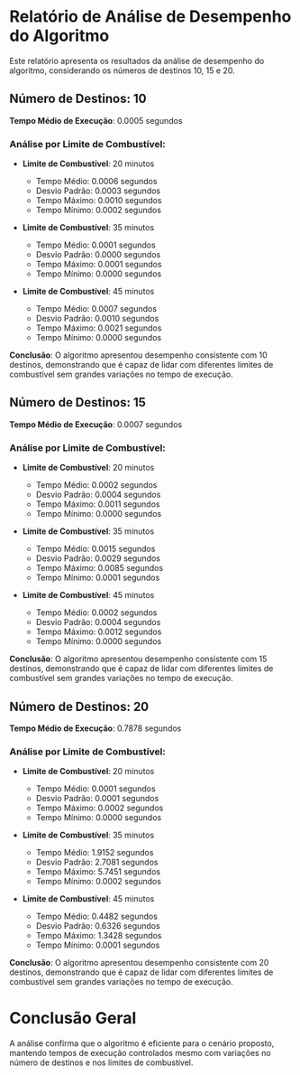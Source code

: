 # Relatório de Análise de Desempenho do Algoritmo

Este relatório apresenta os resultados da análise de desempenho do algoritmo, considerando os números de destinos 10, 15 e 20.

## Número de Destinos: 10
**Tempo Médio de Execução**: 0.0005 segundos

### Análise por Limite de Combustível:
- **Limite de Combustível**: 20 minutos
  - Tempo Médio: 0.0006 segundos
  - Desvio Padrão: 0.0003 segundos
  - Tempo Máximo: 0.0010 segundos
  - Tempo Mínimo: 0.0002 segundos

- **Limite de Combustível**: 35 minutos
  - Tempo Médio: 0.0001 segundos
  - Desvio Padrão: 0.0000 segundos
  - Tempo Máximo: 0.0001 segundos
  - Tempo Mínimo: 0.0000 segundos

- **Limite de Combustível**: 45 minutos
  - Tempo Médio: 0.0007 segundos
  - Desvio Padrão: 0.0010 segundos
  - Tempo Máximo: 0.0021 segundos
  - Tempo Mínimo: 0.0000 segundos

**Conclusão**: O algoritmo apresentou desempenho consistente com 10 destinos, demonstrando que é capaz de lidar com diferentes limites de combustível sem grandes variações no tempo de execução.

## Número de Destinos: 15
**Tempo Médio de Execução**: 0.0007 segundos

### Análise por Limite de Combustível:
- **Limite de Combustível**: 20 minutos
  - Tempo Médio: 0.0002 segundos
  - Desvio Padrão: 0.0004 segundos
  - Tempo Máximo: 0.0011 segundos
  - Tempo Mínimo: 0.0000 segundos

- **Limite de Combustível**: 35 minutos
  - Tempo Médio: 0.0015 segundos
  - Desvio Padrão: 0.0029 segundos
  - Tempo Máximo: 0.0085 segundos
  - Tempo Mínimo: 0.0001 segundos

- **Limite de Combustível**: 45 minutos
  - Tempo Médio: 0.0002 segundos
  - Desvio Padrão: 0.0004 segundos
  - Tempo Máximo: 0.0012 segundos
  - Tempo Mínimo: 0.0000 segundos

**Conclusão**: O algoritmo apresentou desempenho consistente com 15 destinos, demonstrando que é capaz de lidar com diferentes limites de combustível sem grandes variações no tempo de execução.

## Número de Destinos: 20
**Tempo Médio de Execução**: 0.7878 segundos

### Análise por Limite de Combustível:
- **Limite de Combustível**: 20 minutos
  - Tempo Médio: 0.0001 segundos
  - Desvio Padrão: 0.0001 segundos
  - Tempo Máximo: 0.0002 segundos
  - Tempo Mínimo: 0.0000 segundos

- **Limite de Combustível**: 35 minutos
  - Tempo Médio: 1.9152 segundos
  - Desvio Padrão: 2.7081 segundos
  - Tempo Máximo: 5.7451 segundos
  - Tempo Mínimo: 0.0002 segundos

- **Limite de Combustível**: 45 minutos
  - Tempo Médio: 0.4482 segundos
  - Desvio Padrão: 0.6326 segundos
  - Tempo Máximo: 1.3428 segundos
  - Tempo Mínimo: 0.0001 segundos

**Conclusão**: O algoritmo apresentou desempenho consistente com 20 destinos, demonstrando que é capaz de lidar com diferentes limites de combustível sem grandes variações no tempo de execução.


# Conclusão Geral
A análise confirma que o algoritmo é eficiente para o cenário proposto, mantendo tempos de execução controlados mesmo com variações no número de destinos e nos limites de combustível.